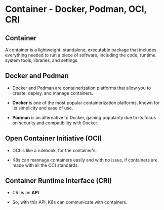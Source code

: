 # Container - Docker, Podman, OCI, CRI

## Container

A container is a lightweight, standalone, executable package that includes everything needed to run a piece of software, including the code, runtime, system tools, libraries, and settings.

## Docker and Podman

- Docker and Podman are containerization platforms that allow you to create, deploy, and manage containers.

- **Docker** is one of the most popular containerization platforms, known for its simplicity and ease of use.

- **Podman** is an alternative to Docker, gaining popularity due to its focus on security and compatibility with Docker.

## Open Container Initiative (OCI)

- OCI is like a rulebook, for the container's.

- K8s can mannage containers easily and with no issue, if containers are made with all the OCI standards.

## Container Runtime Interface (CRI)

- CRI is an **API**.

- So, with this API, K8s can communicate with containers.
